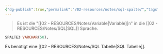 ```yaml
---
{"dg-publish":true,"permalink":"/02-resources/notes/sql-spalte/","tags":["datenbank"],"noteIcon":"","updated":"2025-07-12T13:31:41.000+02:00"}
---
```


>Es ist die "[[02 - RESOURCES/Notes/Variable\|Variable]]n" in die [[02 - RESOURCES/Notes/SQL\|SQL]] Sprache.
```sql
SPALTE3 VARCHAR(50),
```
Es benötigt eine [[02 - RESOURCES/Notes/SQL Tabelle\|SQL Tabelle]].